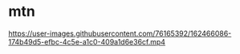 # mtn

https://user-images.githubusercontent.com/76165392/162466086-174b49d5-efbc-4c5e-a1c0-409a1d6e36cf.mp4

